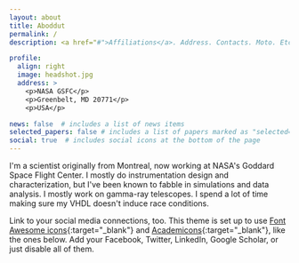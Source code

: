 ```yaml
---
layout: about
title: Aboddut
permalink: /
description: <a href="#">Affiliations</a>. Address. Contacts. Moto. Etc.

profile:
  align: right
  image: headshot.jpg
  address: >
    <p>NASA GSFC</p>
    <p>Greenbelt, MD 20771</p>
    <p>USA</p>

news: false  # includes a list of news items
selected_papers: false # includes a list of papers marked as "selected={true}"
social: true  # includes social icons at the bottom of the page
---
```


I'm a scientist originally from Montreal, now working at NASA's Goddard Space Flight Center. I mostly do instrumentation design and characterization, but I've been known to fabble in simulations and data analysis. I mostly work on gamma-ray telescopes. I spend a lot of time making sure my VHDL doesn't induce race conditions. 



Link to your social media connections, too. This theme is set up to use [Font Awesome icons](http://fortawesome.github.io/Font-Awesome/){:target="\_blank"} and [Academicons](https://jpswalsh.github.io/academicons/){:target="\_blank"}, like the ones below. Add your Facebook, Twitter, LinkedIn, Google Scholar, or just disable all of them.
